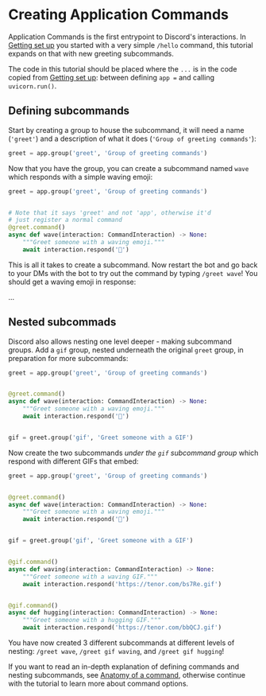 # Creating Application Commands

Application Commands is the first entrypoint to Discord's interactions. In
[Getting set up](./getting-set-up/) you started with a very simple `/hello`
command, this tutorial expands on that with new greeting subcommands.

The code in this tutorial should be placed where the `...` is in the code
copied from [Getting set up](./getting-set-up): between defining `app =` and
calling `uvicorn.run()`.

## Defining subcommands

Start by creating a group to house the subcommand, it will need a name
(`'greet'`) and a description of what it does (`'Group of greeting commands'`):

```python
greet = app.group('greet', 'Group of greeting commands')
```

Now that you have the group, you can create a subcommand named `wave` which
responds with a simple waving emoji:

```python
greet = app.group('greet', 'Group of greeting commands')


# Note that it says 'greet' and not 'app', otherwise it'd
# just register a normal command
@greet.command()
async def wave(interaction: CommandInteraction) -> None:
    """Greet someone with a waving emoji."""
    await interaction.respond('👋')
```

This is all it takes to create a subcommand. Now restart the bot and go back
to your DMs with the bot to try out the command by typing `/greet wave`! You
should get a waving emoji in response:

...

## Nested subcommads

Discord also allows nesting one level deeper - making subcommand groups.
Add a `gif` group, nested underneath the original `greet` group, in
preparation for more subcommands:

```python
greet = app.group('greet', 'Group of greeting commands')


@greet.command()
async def wave(interaction: CommandInteraction) -> None:
    """Greet someone with a waving emoji."""
    await interaction.respond('👋')


gif = greet.group('gif', 'Greet someone with a GIF')
```

Now create the two subcommands *under the `gif` subcommand group* which respond
with different GIFs that embed:

```python
greet = app.group('greet', 'Group of greeting commands')


@greet.command()
async def wave(interaction: CommandInteraction) -> None:
    """Greet someone with a waving emoji."""
    await interaction.respond('👋')


gif = greet.group('gif', 'Greet someone with a GIF')


@gif.command()
async def waving(interaction: CommandInteraction) -> None:
    """Greet someone with a waving GIF."""
    await interaction.respond('https://tenor.com/bs7Re.gif')


@gif.command()
async def hugging(interaction: CommandInteraction) -> None:
    """Greet someone with a hugging GIF."""
    await interaction.respond('https://tenor.com/bbQCJ.gif')
```

You have now created 3 different subcommands at different levels of nesting:
`/greet wave`, `/greet gif waving`, and `/greet gif hugging`!

If you want to read an in-depth explanation of defining commands and nesting
subcommands, see [Anatomy of a command](../topics/anatomy-of-a-command),
otherwise continue with the tutorial to learn more about command options.
